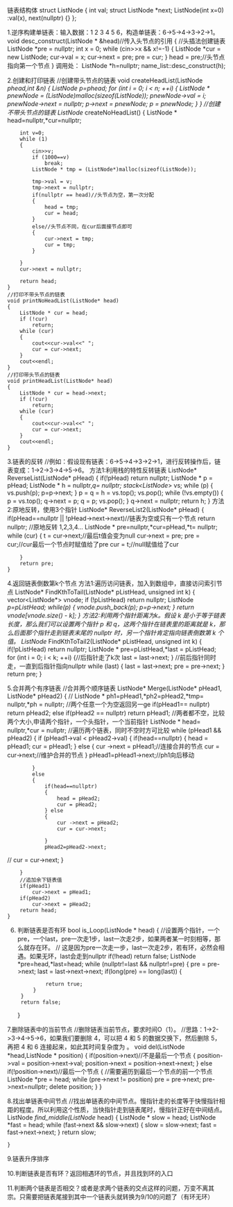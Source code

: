 链表结构体
struct ListNode {
    int val;
    struct ListNode *next;
    ListNode(int x=0) :val(x), next(nullptr) {}
};

1.逆序构建单链表：输入数据：1 2 3 4 5 6，构造单链表：6->5->4->3->2->1。
    void  desc_construct(ListNode * &head)//传入头节点的引用
    {
        //头插法创建链表
        ListNode *pre = nullptr;
        int x = 0;
        while (cin>>x && x!=-1)
        {
            ListNode *cur = new ListNode;
            cur->val = x;
            cur->next = pre;
            pre = cur;
        }
        head = pre;//头节点指向第一个节点
    }
    调用处：
    ListNode *h=nullptr;
    name_list::desc_construct(h);

2.创建和打印链表
    //创建带头节点的链表
    void createHeadList(ListNode *phead,int &n)
    {
        ListNode *p=phead;
        for (int i = 0; i < n; ++i) {
            ListNode * pnewNode = (ListNode*)malloc(sizeof(ListNode));
            pnewNode->val = i;
            pnewNode->next = nullptr;
            p->next = pnewNode;
            p = pnewNode;
        }
    }
    //创建不带头节点的链表
    ListNode* createNoHeadList()
    {
        ListNode * head=nullptr,*cur=nullptr;

        int v=0;
        while (1)
        {
            cin>>v;
            if (1000==v)
                break;
            ListNode * tmp = (ListNode*)malloc(sizeof(ListNode));

            tmp->val = v;
            tmp->next = nullptr;
            if(nullptr == head)//头节点为空，第一次分配
            {
                head = tmp;
                cur = head;
            }
            else//头节点不同，在cur后面接节点即可
            {
                cur->next = tmp;
                cur = tmp;
            }

        }
        cur->next = nullptr;

        return head;
    }
    //打印不带头节点的链表
    void printNoHeadList(ListNode* head)
    {
        ListNode * cur = head;
        if (!cur)
            return;
        while (cur)
        {
            cout<<cur->val<<" ";
            cur = cur->next;
        }
        cout<<endl;
    }
    //打印带头节点的链表
    void printHeadList(ListNode* head)
    {
        ListNode * cur = head->next;
        if (!cur)
            return;
        while (cur)
        {
            cout<<cur->val<<" ";
            cur = cur->next;
        }
        cout<<endl;
    }

3.链表的反转
//例如：假设现有链表：6->5->4->3->2->1，进行反转操作后，链表变成：1->2->3->4->5->6。
方法1:利用栈的特性反转链表
    ListNode* ReverseList(ListNode* pHead) {
        if(!pHead)
            return nullptr;
        ListNode * p = pHead;
        ListNode * h = nullptr,*q= nullptr;
        stack<ListNode*> vs;
        while (p)
        {
            vs.push(p);
            p=p->next;
        }
        p = q = h = vs.top();
        vs.pop();
        while (!vs.empty())
        {
            p = vs.top();
            q->next = p;
            q = p;
            vs.pop();
        }
        q->next = nullptr;
        return h;
    }
方法2:原地反转，使用3个指针
    ListNode* ReverseList2(ListNode* pHead) {
        if(pHead==nullptr || !pHead->next->next)//链表为空或只有一个节点
            return nullptr;
        //原地反转  1,2,3,4...
        ListNode * pre=nullptr,*cur=pHead,*t= nullptr;
        while (cur)
        {
            t = cur->next;//最后t值会变为null
            cur->next = pre;
            pre = cur;//cur最后一个节点时赋值给了pre
            cur = t;//null赋值给了cur

        }
        return pre;
    }

4.返回链表倒数第k个节点
方法1:遍历访问链表，加入到数组中，直接访问索引节点
ListNode* FindKthToTail(ListNode* pListHead, unsigned int k) {
        vector<ListNode*> vnode;
        if (!pListHead)
            return nullptr;
        ListNode *p=pListHead;
        while(p)
        {
            vnode.push_back(p);
            p=p->next;
        }
        return vnode[vnode.size() - k];
    }
方法2:利用两个指针距离为k。假设 k 是小于等于链表长度，那么我们可以设置两个指针 p 和 q，这两个指针在链表里的距离就是 k，那么后面那个指针走到链表末尾的 nullptr 时，另一个指针肯定指向链表倒数第 k 个值。
ListNode* FindKthToTail2(ListNode* pListHead, unsigned int k)
    {
        if(!pListHead)
            return nullptr;
        ListNode * pre=pListHead,*last = pListHead;
        for (int i = 0; i < k; ++i) {//后指针走了k次
            last = last->next;
        }
        //前后指针同时走，一直到后指针指向nullptr
        while (last)
        {
            last = last->next;
            pre = pre->next;
        }
        return pre;
    }


5.合并两个有序链表
 //合并两个顺序链表
    ListNode* Merge(ListNode* pHead1, ListNode* pHead2)
    {
//        ListNode * ph1=pHead1,*ph2=pHead2,*tmp= nullptr,*ph = nullptr;
        //两个任意一个为空返回另一ge
        if(pHead1== nullptr)
            return pHead2;
        else if(pHead2 == nullptr)
            return pHead1;
        //两者都不空，比较两个大小,申请两个指针，一个头指针，一个当前指针
        ListNode * head= nullptr,*cur = nullptr;
        //遍历两个链表，同时不空时方可比较
        while (pHead1 && pHead2)
        {
            if (pHead1->val < pHead2->val)
            {
                if(head==nullptr)
                {
                    head = pHead1;
                    cur = pHead1;
                } else
                {
                    cur ->next = pHead1;//连接合并的节点
                    cur = cur->next;//维护合并的节点
                }
                pHead1=pHead1->next;//ph1向后移动

            }
            else
            {
                if(head==nullptr)
                {
                    head = pHead2;
                    cur = pHead2;
                } else
                {
                    cur ->next = pHead2;
                    cur = cur->next;

                }
                pHead2=pHead2->next;
//                cur = cur->next;
            }

        }
        //追加余下链表值
        if(pHead1)
            cur->next = pHead1;
        if(pHead2)
            cur->next = pHead2;
        return head;
    }

6. 判断链表是否有环
    bool is_Loop(ListNode * head)
    {
        //设置两个指针，一个pre，一个last，pre一次走1步，last一次走2步，如果两者某一时刻相等，那么就存在环。
        // 这是因为pre一次走一步，last一次走2步，若有环，必然会相遇。如果无环，last会走到nullptr
        if(!head)
            return false;
        ListNode *pre=head,*last=head;
        while (nullptr!=last && nullptr!=pre)
        {
            pre = pre->next;
            last = last->next->next;
            if(long(pre) == long(last))
            {

                return true;
            }
        }
        return false;
    }

7.删除链表中的当前节点
//删除链表当前节点，要求时间O（1）。
//思路：1->2->3->4->5->6，如果我们要删除 4，可以把 4 和 5 的数据交换下，然后删除 5，再把 4 和 6 连接起来，如此其时间复杂度为 。
    void del(ListNode *head,ListNode * position)
    {
        if(position->next)//不是最后一个节点
        {
            position->val = position->next->val;
            position->next = position->next->next;
        } else if(!position->next)//最后一个节点
        {
            //需要遍历到最后一个节点的前一个节点
            ListNode *pre = head;
            while (pre->next != position)
                pre = pre->next;
            pre->next=nullptr;
            delete position;
        }
    }

8.找出单链表中间节点
//找出单链表的中间节点。慢指针走的长度等于快慢指针相距的程度。所以利用这个性质，当快指针走到链表尾时，慢指针正好在中间结点。
    ListNode *find_middle(ListNode* head)
    {
        ListNode * slow = head;
        ListNode *fast = head;
        while (fast->next && slow->next)
        {
            slow = slow->next;
            fast = fast->next->next;
        }
        return slow;

    }

9.链表升序排序


10.判断链表是否有环？返回相遇环的节点，并且找到环的入口


11.判断两个链表是否相交？或者是求两个链表的交点这样的问题，万变不离其宗。只需要把链表尾接到其中一个链表头就转换为9/10的问题了（有环无环）


